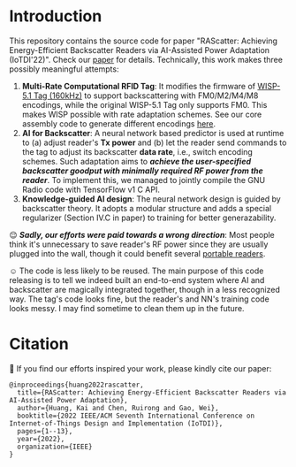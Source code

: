 # Introduction
This repository contains the source code for paper "RAScatter: Achieving Energy-Efficient Backscatter Readers via AI-Assisted Power Adaptation (IoTDI'22)". Check our [paper](https://ieeexplore.ieee.org/document/9797444) for details. Technically, this work makes three possibly meaningful attempts:
1. **Multi-Rate Computational RFID Tag**: It modifies the firmware of [WISP-5.1 Tag (160kHz)](https://github.com/arjonal/wisp5) to support backscattering with FM0/M2/M4/M8 encodings, while the original WISP-5.1 Tag only supports FM0. This makes WISP possible with rate adaptation schemes. See our core assembly code to generate different encodings [here](multi_rate_wisp/CCS/wisp-base/RFID/TxFM0.asm).
2. **AI for Backscatter**: A neural network based predictor is used at runtime to (a) adjust reader's **Tx power** and (b) let the reader send commands to the tag to adjust its backscatter **data rate**, i.e., switch encoding schemes. Such adaptation aims to ***achieve the user-specified backscatter goodput with minimally required RF power from the reader***. To implement this, we managed to jointly compile the GNU Radio code with TensorFlow v1 C API.
3. **Knowledge-guided AI design**: The neural network design is guided by backscatter theory. It adopts a modular structure and adds a special regularizer (Section IV.C in paper) to training for better generazability.

:relieved: ***Sadly, our efforts were paid towards a wrong direction***: Most people think it's unnecessary to save reader's RF power since they are usually plugged into the wall, though it could benefit several [portable readers](https://www.atlasrfidstore.com/handheld-rfid-readers/).

:relaxed: The code is less likely to be reused. The main purpose of this code releasing is to tell we indeed built an end-to-end system where AI and backscatter are magically integrated together, though in a less recognized way. The tag's code looks fine, but the reader's and NN's training code looks messy. I may find sometime to clean them up in the future.

# Citation
:hugs: If you find our efforts inspired your work, please kindly cite our paper:
```
@inproceedings{huang2022rascatter,
  title={RAScatter: Achieving Energy-Efficient Backscatter Readers via AI-Assisted Power Adaptation},
  author={Huang, Kai and Chen, Ruirong and Gao, Wei},
  booktitle={2022 IEEE/ACM Seventh International Conference on Internet-of-Things Design and Implementation (IoTDI)},
  pages={1--13},
  year={2022},
  organization={IEEE}
}
```
